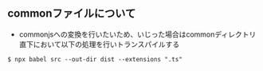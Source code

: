 ## commonファイルについて

- commonjsへの変換を行いたいため、いじった場合はcommonディレクトリ直下において以下の処理を行いトランスパイルする

```
$ npx babel src --out-dir dist --extensions ".ts"
```
